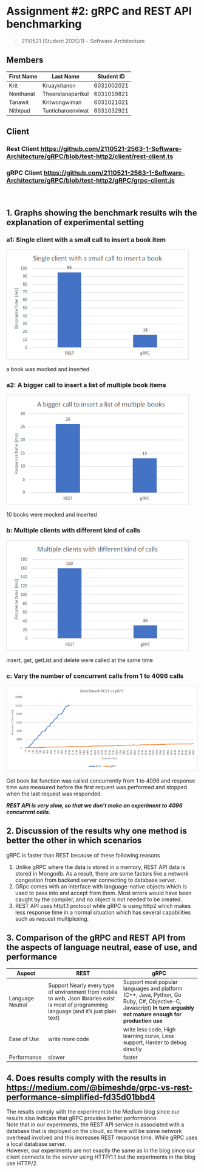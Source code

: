 # Assignment #2: gRPC and REST API benchmarking

> 2110521 (Student 2020/1) - Software Architecture

## Members

| First Name | Last Name         | Student ID |
| ---------- | ----------------- | ---------- |
| Krit       | Kruaykitanon      | 6031002021 |
| Nonthanat  | Theeratanapartkul | 6031019821 |
| Tanawit    | Kritwongwiman     | 6031021021 |
| Nithipud   | Tunticharoenviwat | 6031032921 |

## Client

### Rest Client https://github.com/2110521-2563-1-Software-Architecture/gRPC/blob/test-http2/client/rest-client.ts

### gRPC Client https://github.com/2110521-2563-1-Software-Architecture/gRPC/blob/test-http2/gRPC/grpc-client.js

<br>

## 1. Graphs showing the benchmark results wih the explanation of experimental setting

### a1: Single client with a small call to insert a book item

![s1-1](/pic/s1-1.png)

a book was mocked and inserted

### a2: A bigger call to insert a list of multiple book items

![s1-2](/pic/s1-2.png)

10 books were mocked and inserted

### b: Multiple clients with different kind of calls

![s2](/pic/s2.png)

insert, get, getList and delete were called at the same time

### c: Vary the number of concurrent calls from 1 to 4096 calls

![s3](/pic/s3.png)

Get book list function was called concurrently from 1 to 4096 and response time was measured before the first request was performed and stopped when the last request was responded.

**_REST API is very slow, so that we don’t make an experiment to 4096 concurrent calls._**

## 2. Discussion of the results why one method is better the other in which scenarios

gRPC is faster than REST because of these following reasons

1. Unlike gRPC where the data is stored in a memory, REST API data is stored in Mongodb. As a result, there are some factors like a network congestion from backend server connecting to database server.
2. GRpc comes with an interface with language-native objects which is used to pass into and accept from them. Most errors would have been caught by the compiler, and no object is not needed to be created.
3. REST API uses http1.1 protocol while gRPC is using http2 which makes less response time in a normal situation which has several capabilities such as request multiplexing.

## 3. Comparison of the gRPC and REST API from the aspects of language neutral, ease of use, and performance

| Aspect           | REST                                                                                                                                         | gRPC                                                                                                                                                            |
| ---------------- | -------------------------------------------------------------------------------------------------------------------------------------------- | --------------------------------------------------------------------------------------------------------------------------------------------------------------- |
| Language Neutral | Support Nearly every type of environment from mobile to web, Json libraries exist is most of programming language (and it’s just plain text) | Support most popular languages and platform (C++, Java, Python, Go Ruby, C#, Objective-C, Javascript) **In turn arguably not mature enough for production use** |
| Ease of Use      | write more code                                                                                                                              | write less code, High learning curve, Less support, Harder to debug directly                                                                                    |
| Performance      | slower                                                                                                                                       | faster                                                                                                                                                          |

## 4. Does results comply with the results in https://medium.com/@bimeshde/grpc-vs-rest-performance-simplified-fd35d01bbd4

The results comply with the experiment in the Medium blog since our results also indicate that gRPC provides better performance.  
Note that in our experiments, the REST API service is associated with a database that is deployed on the cloud, so there will be some network overhead involved and this increases REST response time. While gRPC uses a local database server.  
However, our experiments are not exactly the same as in the blog since our client connects to the server using HTTP/1.1 but the experiments in the blog use HTTP/2.
